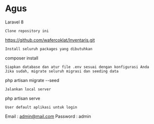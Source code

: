 # Agus
 Laravel 8
 

    Clone repository ini

https://github.com/wafercoklat/Inventaris.git


    Install seluruh packages yang dibutuhkan

composer install

    Siapkan database dan atur file .env sesuai dengan konfigurasi Anda
    Jika sudah, migrate seluruh migrasi dan seeding data

php artisan migrate --seed

    Jalankan local server

php artisan serve

    User default aplikasi untuk login

Email       : admin@mail.com
Password    : admin

